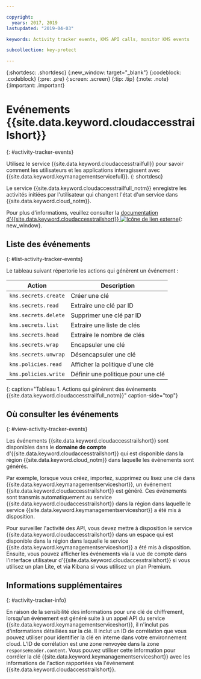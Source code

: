 ```yaml
---

copyright:
  years: 2017, 2019
lastupdated: "2019-04-03"

keywords: Activity tracker events, KMS API calls, monitor KMS events

subcollection: key-protect

---
```


{:shortdesc: .shortdesc}
{:new_window: target="_blank"}
{:codeblock: .codeblock}
{:pre: .pre}
{:screen: .screen}
{:tip: .tip}
{:note: .note}
{:important: .important}

# Evénements {{site.data.keyword.cloudaccesstrailshort}}
{: #activity-tracker-events}

Utilisez le service {{site.data.keyword.cloudaccesstrailfull}} pour savoir comment les utilisateurs et les applications interagissent avec {{site.data.keyword.keymanagementservicefull}}. 
{: shortdesc}

Le service {{site.data.keyword.cloudaccesstrailfull_notm}} enregistre les activités initiées par l'utilisateur qui changent l'état d'un service dans {{site.data.keyword.cloud_notm}}. 

Pour plus d'informations, veuillez consulter la [documentation d'{{site.data.keyword.cloudaccesstrailshort}} ![Icône de lien externe](../../icons/launch-glyph.svg "Icône de lien externe")](/docs/services/cloud-activity-tracker?topic=cloud-activity-tracker-getting-started#getting-started){: new_window}.

## Liste des événements
{: #list-activity-tracker-events}

Le tableau suivant répertorie les actions qui génèrent un événement :

| Action               | Description                 |
| -------------------- | --------------------------- |
| `kms.secrets.create` | Créer une clé                |
| `kms.secrets.read`   | Extraire une clé par ID        |
| `kms.secrets.delete` | Supprimer une clé par ID          |
| `kms.secrets.list`   | Extraire une liste de clés     |
| `kms.secrets.head`   | Extraire le nombre de clés |
| `kms.secrets.wrap`   | Encapsuler une clé                  |
| `kms.secrets.unwrap` | Désencapsuler une clé                |
| `kms.policies.read`  | Afficher la politique d'une clé     |
| `kms.policies.write` | Définir une politique pour une clé      |
{: caption="Tableau 1. Actions qui génèrent des événements {{site.data.keyword.cloudaccesstrailfull_notm}}" caption-side="top"}

## Où consulter les événements
{: #view-activity-tracker-events}

<!-- Option 2: Add the following sentence if your service sends events to the account domain. -->

Les événements {{site.data.keyword.cloudaccesstrailshort}} sont disponibles dans le **domaine de compte** d'{{site.data.keyword.cloudaccesstrailshort}} qui est disponible dans la région {{site.data.keyword.cloud_notm}} dans laquelle les événements sont générés.

Par exemple, lorsque vous créez, importez, supprimez ou lisez une clé dans {{site.data.keyword.keymanagementserviceshort}}, un événement {{site.data.keyword.cloudaccesstrailshort}} est généré. Ces événements sont transmis automatiquement au service {{site.data.keyword.cloudaccesstrailshort}} dans la région dans laquelle le service {{site.data.keyword.keymanagementserviceshort}} a été mis à disposition.

Pour surveiller l'activité des API, vous devez mettre à disposition le service {{site.data.keyword.cloudaccesstrailshort}} dans un espace qui est disponible dans la région dans laquelle le service {{site.data.keyword.keymanagementserviceshort}} a été mis à disposition. Ensuite, vous pouvez afficher les événements via la vue de compte dans l'interface utilisateur d'{{site.data.keyword.cloudaccesstrailshort}} si vous utilisez un plan Lite, et via Kibana si vous utilisez un plan Premium.

## Informations supplémentaires
{: #activity-tracker-info}

En raison de la sensibilité des informations pour une clé de chiffrement, lorsqu'un événement est généré suite à un appel API du service {{site.data.keyword.keymanagementserviceshort}}, il n'inclut pas d'informations détaillées sur la clé. Il inclut un ID de corrélation que vous pouvez utiliser pour identifier la clé en interne dans votre environnement cloud. L'ID de corrélation est une zone renvoyée dans la zone `responseHeader.content`. Vous pouvez utiliser cette information pour corréler la clé {{site.data.keyword.keymanagementserviceshort}} avec les informations de l'action rapportées via l'événement {{site.data.keyword.cloudaccesstrailshort}}.

